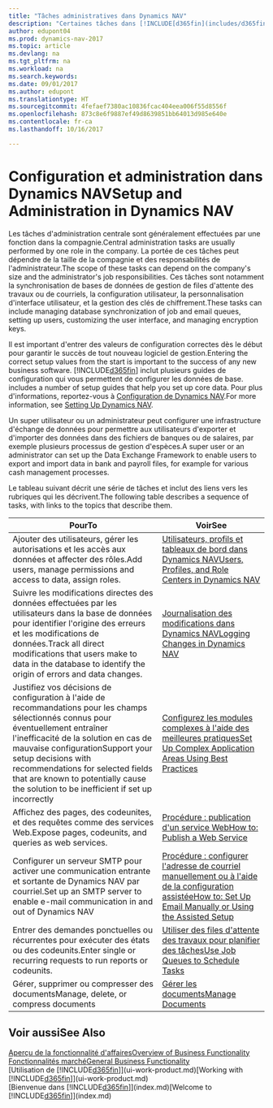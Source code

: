 ```yaml
---
title: "Tâches administratives dans Dynamics NAV"
description: "Certaines tâches dans [!INCLUDE[d365fin](includes/d365fin_md.md)] requièrent une administration centrale et une configuration. Découvrez quelles sont ces tâches et ce que vous devez faire."
author: edupont04
ms.prod: dynamics-nav-2017
ms.topic: article
ms.devlang: na
ms.tgt_pltfrm: na
ms.workload: na
ms.search.keywords: 
ms.date: 09/01/2017
ms.author: edupont
ms.translationtype: HT
ms.sourcegitcommit: 4fefaef7380ac10836fcac404eea006f55d8556f
ms.openlocfilehash: 873c8e6f9887ef49d8639851bb64013d985e640e
ms.contentlocale: fr-ca
ms.lasthandoff: 10/16/2017

---
```

# <a name="setup-and-administration-in-dynamics-nav"></a><span data-ttu-id="c0b68-104">Configuration et administration dans Dynamics NAV</span><span class="sxs-lookup"><span data-stu-id="c0b68-104">Setup and Administration in Dynamics NAV</span></span>
<span data-ttu-id="c0b68-105">Les tâches d'administration centrale sont généralement effectuées par une fonction dans la compagnie.</span><span class="sxs-lookup"><span data-stu-id="c0b68-105">Central administration tasks are usually performed by one role in the company.</span></span> <span data-ttu-id="c0b68-106">La portée de ces tâches peut dépendre de la taille de la compagnie et des responsabilités de l'administrateur.</span><span class="sxs-lookup"><span data-stu-id="c0b68-106">The scope of these tasks can depend on the company's size and the administrator's job responsibilities.</span></span> <span data-ttu-id="c0b68-107">Ces tâches sont notamment la synchronisation de bases de données de gestion de files d'attente des travaux ou de courriels, la configuration utilisateur, la personnalisation d'interface utilisateur, et la gestion des clés de chiffrement.</span><span class="sxs-lookup"><span data-stu-id="c0b68-107">These tasks can include managing database synchronization of job and email queues, setting up users, customizing the user interface, and managing encryption keys.</span></span>  

<span data-ttu-id="c0b68-108">Il est important d'entrer des valeurs de configuration correctes dès le début pour garantir le succès de tout nouveau logiciel de gestion.</span><span class="sxs-lookup"><span data-stu-id="c0b68-108">Entering the correct setup values from the start is important to the success of any new business software.</span></span> [!INCLUDE[d365fin](includes/d365fin_md.md)]<span data-ttu-id="c0b68-109"> inclut plusieurs guides de configuration qui vous permettent de configurer les données de base.</span><span class="sxs-lookup"><span data-stu-id="c0b68-109"> includes a number of setup guides that help you set up core data.</span></span> <span data-ttu-id="c0b68-110">Pour plus d'informations, reportez-vous à [Configuration de Dynamics NAV](setup.md).</span><span class="sxs-lookup"><span data-stu-id="c0b68-110">For more information, see [Setting Up Dynamics NAV](setup.md).</span></span>

<!--Whether you use [!INCLUDE[rim](../../includes/rim_md.md)] to implement setup values or you manually enter them in the new company, you can support your setup decisions with some general recommendations for selected setup fields that are known to potentially cause the solution to be inefficient if defined incorrectly.-->  

<span data-ttu-id="c0b68-111">Un super utilisateur ou un administrateur peut configurer une infrastructure d'échange de données pour permettre aux utilisateurs d'exporter et d'importer des données dans des fichiers de banques ou de salaires, par exemple plusieurs processus de gestion d'espèces.</span><span class="sxs-lookup"><span data-stu-id="c0b68-111">A super user or an administrator can set up the Data Exchange Framework to enable users to export and import data in bank and payroll files, for example for various cash management processes.</span></span>  

<span data-ttu-id="c0b68-112">Le tableau suivant décrit une série de tâches et inclut des liens vers les rubriques qui les décrivent.</span><span class="sxs-lookup"><span data-stu-id="c0b68-112">The following table describes a sequence of tasks, with links to the topics that describe them.</span></span>   

|<span data-ttu-id="c0b68-113">**Pour**</span><span class="sxs-lookup"><span data-stu-id="c0b68-113">**To**</span></span>|<span data-ttu-id="c0b68-114">**Voir**</span><span class="sxs-lookup"><span data-stu-id="c0b68-114">**See**</span></span>|  
|------------|-------------|  
|<span data-ttu-id="c0b68-115">Ajouter des utilisateurs, gérer les autorisations et les accès aux données et affecter des rôles.</span><span class="sxs-lookup"><span data-stu-id="c0b68-115">Add users, manage permissions and access to data, assign roles.</span></span>|[<span data-ttu-id="c0b68-116">Utilisateurs, profils et tableaux de bord dans Dynamics NAV</span><span class="sxs-lookup"><span data-stu-id="c0b68-116">Users, Profiles, and Role Centers in Dynamics NAV</span></span>](admin-users-profiles-roles.md)|  
|<span data-ttu-id="c0b68-117">Suivre les modifications directes des données effectuées par les utilisateurs dans la base de données pour identifier l'origine des erreurs et les modifications de données.</span><span class="sxs-lookup"><span data-stu-id="c0b68-117">Track all direct modifications that users make to data in the database to identify the origin of errors and data changes.</span></span>|[<span data-ttu-id="c0b68-118">Journalisation des modifications dans Dynamics NAV</span><span class="sxs-lookup"><span data-stu-id="c0b68-118">Logging Changes in Dynamics NAV</span></span>](across-log-changes.md)|  
|<span data-ttu-id="c0b68-119">Justifiez vos décisions de configuration à l'aide de recommandations pour les champs sélectionnés connus pour éventuellement entraîner l'inefficacité de la solution en cas de mauvaise configuration</span><span class="sxs-lookup"><span data-stu-id="c0b68-119">Support your setup decisions with recommendations for selected fields that are known to potentially cause the solution to be inefficient if set up incorrectly</span></span>|[<span data-ttu-id="c0b68-120">Configurez les modules complexes à l'aide des meilleures pratiques</span><span class="sxs-lookup"><span data-stu-id="c0b68-120">Set Up Complex Application Areas Using Best Practices</span></span>](set-up-complex-application-areas-using-best-practices.md)|  
|<span data-ttu-id="c0b68-121">Affichez des pages, des codeunites, et des requêtes comme des services Web.</span><span class="sxs-lookup"><span data-stu-id="c0b68-121">Expose pages, codeunits, and queries as web services.</span></span>|[<span data-ttu-id="c0b68-122">Procédure : publication d'un service Web</span><span class="sxs-lookup"><span data-stu-id="c0b68-122">How to: Publish a Web Service</span></span>](across-how-publish-web-service.md)|  
|<span data-ttu-id="c0b68-123">Configurer un serveur SMTP pour activer une communication entrante et sortante de Dynamics NAV par courriel.</span><span class="sxs-lookup"><span data-stu-id="c0b68-123">Set up an SMTP server to enable e-mail communication in and out of Dynamics NAV</span></span>| [<span data-ttu-id="c0b68-124">Procédure : configurer l'adresse de courriel manuellement ou à l'aide de la configuration assistée</span><span class="sxs-lookup"><span data-stu-id="c0b68-124">How to: Set Up Email Manually or Using the Assisted Setup</span></span>](madeira-how-setup-email.md)|  
|<span data-ttu-id="c0b68-125">Entrer des demandes ponctuelles ou récurrentes pour exécuter des états ou des codeunits.</span><span class="sxs-lookup"><span data-stu-id="c0b68-125">Enter single or recurring requests to run reports or codeunits.</span></span>|[<span data-ttu-id="c0b68-126">Utiliser des files d'attente des travaux pour planifier des tâches</span><span class="sxs-lookup"><span data-stu-id="c0b68-126">Use Job Queues to Schedule Tasks</span></span>](admin-job-queues-schedule-tasks.md)|  
|<span data-ttu-id="c0b68-127">Gérer, supprimer ou compresser des documents</span><span class="sxs-lookup"><span data-stu-id="c0b68-127">Manage, delete, or compress documents</span></span>|[<span data-ttu-id="c0b68-128">Gérer les documents</span><span class="sxs-lookup"><span data-stu-id="c0b68-128">Manage Documents</span></span>](admin-manage-documents.md)|  

## <a name="see-also"></a><span data-ttu-id="c0b68-129">Voir aussi</span><span class="sxs-lookup"><span data-stu-id="c0b68-129">See Also</span></span>
[<span data-ttu-id="c0b68-130">Aperçu de la fonctionnalité d'affaires</span><span class="sxs-lookup"><span data-stu-id="c0b68-130">Overview of Business Functionality</span></span>](madeira-business-functionality.md)  
[<span data-ttu-id="c0b68-131">Fonctionnalités marché</span><span class="sxs-lookup"><span data-stu-id="c0b68-131">General Business Functionality</span></span>](ui-across-business-areas.md)  
<span data-ttu-id="c0b68-132">[Utilisation de [!INCLUDE[d365fin](includes/d365fin_md.md)]](ui-work-product.md)</span><span class="sxs-lookup"><span data-stu-id="c0b68-132">[Working with [!INCLUDE[d365fin](includes/d365fin_md.md)]](ui-work-product.md)</span></span>  
<span data-ttu-id="c0b68-133">[Bienvenue dans [!INCLUDE[d365fin](includes/d365fin_md.md)]](index.md)</span><span class="sxs-lookup"><span data-stu-id="c0b68-133">[Welcome to [!INCLUDE[d365fin](includes/d365fin_md.md)]](index.md)</span></span>  

